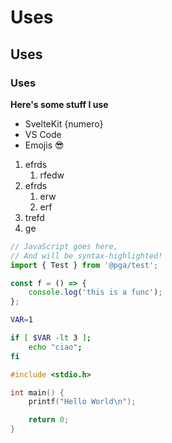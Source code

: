 <script>
    import Counter from '$lib/components/Counter.svelte';
    let numero = 10;
</script>

# Uses

## Uses

### Uses

**Here's some stuff I use**

- SvelteKit {numero}
- VS Code
- Emojis 😎

1. efrds
   1. rfedw
2. efrds
   1. erw
   2. erf
3. trefd
4. ge

<Counter />

```js
// JavaScript goes here,
// And will be syntax-highlighted!
import { Test } from '@pga/test';

const f = () => {
	console.log('this is a func');
};
```

```bash
VAR=1

if [ $VAR -lt 3 ];
    echo "ciao";
fi
```

```c
#include <stdio.h>

int main() {
    printf("Hello World\n");

    return 0;
}
```
